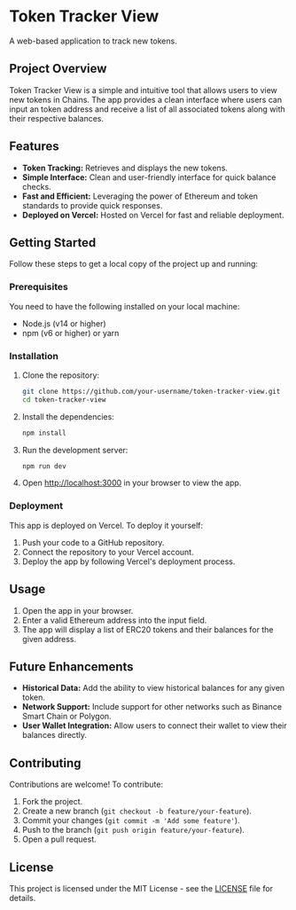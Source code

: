 # Token Tracker View

A web-based application to track new tokens.

## Project Overview

Token Tracker View is a simple and intuitive tool that allows users to view new tokens in Chains. The app provides a clean interface where users can input an token address and receive a list of all associated tokens along with their respective balances.

## Features

- **Token Tracking:** Retrieves and displays the new tokens.
- **Simple Interface:** Clean and user-friendly interface for quick balance checks.
- **Fast and Efficient:** Leveraging the power of Ethereum and token standards to provide quick responses.
- **Deployed on Vercel:** Hosted on Vercel for fast and reliable deployment.

## Getting Started

Follow these steps to get a local copy of the project up and running:

### Prerequisites

You need to have the following installed on your local machine:

- Node.js (v14 or higher)
- npm (v6 or higher) or yarn

### Installation

1. Clone the repository:

    ```bash
    git clone https://github.com/your-username/token-tracker-view.git
    cd token-tracker-view
    ```

2. Install the dependencies:

    ```bash
    npm install
    ```

3. Run the development server:

    ```bash
    npm run dev
    ```

4. Open [http://localhost:3000](http://localhost:3000) in your browser to view the app.

### Deployment

This app is deployed on Vercel. To deploy it yourself:

1. Push your code to a GitHub repository.
2. Connect the repository to your Vercel account.
3. Deploy the app by following Vercel's deployment process.

## Usage

1. Open the app in your browser.
2. Enter a valid Ethereum address into the input field.
3. The app will display a list of ERC20 tokens and their balances for the given address.

## Future Enhancements

- **Historical Data:** Add the ability to view historical balances for any given token.
- **Network Support:** Include support for other networks such as Binance Smart Chain or Polygon.
- **User Wallet Integration:** Allow users to connect their wallet to view their balances directly.

## Contributing

Contributions are welcome! To contribute:

1. Fork the project.
2. Create a new branch (`git checkout -b feature/your-feature`).
3. Commit your changes (`git commit -m 'Add some feature'`).
4. Push to the branch (`git push origin feature/your-feature`).
5. Open a pull request.

## License

This project is licensed under the MIT License - see the [LICENSE](LICENSE) file for details.